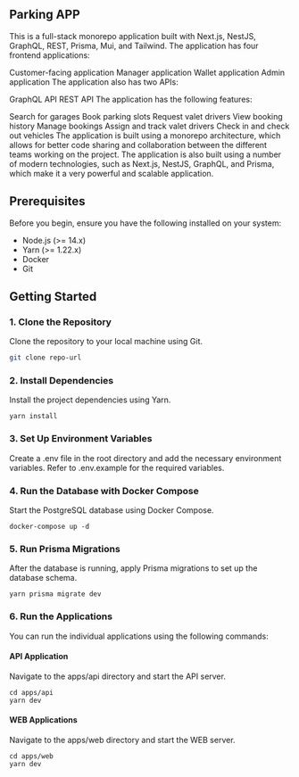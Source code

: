 ## Parking APP

This is a full-stack monorepo application built with Next.js, NestJS, GraphQL, REST, Prisma, Mui, and Tailwind. The application has four frontend applications:

Customer-facing application
Manager application
Wallet application
Admin application
The application also has two APIs:

GraphQL API
REST API
The application has the following features:

Search for garages
Book parking slots
Request valet drivers
View booking history
Manage bookings
Assign and track valet drivers
Check in and check out vehicles
The application is built using a monorepo architecture, which allows for better code sharing and collaboration between the different teams working on the project. The application is also built using a number of modern technologies, such as Next.js, NestJS, GraphQL, and Prisma, which make it a very powerful and scalable application.

## Prerequisites

Before you begin, ensure you have the following installed on your system:

- Node.js (>= 14.x)
- Yarn (>= 1.22.x)
- Docker
- Git

## Getting Started

### 1. Clone the Repository

Clone the repository to your local machine using Git.

```bash
git clone repo-url
```

### 2. Install Dependencies

Install the project dependencies using Yarn.

```
yarn install
```

### 3. Set Up Environment Variables

Create a .env file in the root directory and add the necessary environment variables. Refer to .env.example for the required variables.

### 4. Run the Database with Docker Compose

Start the PostgreSQL database using Docker Compose.

```
docker-compose up -d
```

### 5. Run Prisma Migrations

After the database is running, apply Prisma migrations to set up the database schema.

```
yarn prisma migrate dev
```

### 6. Run the Applications

You can run the individual applications using the following commands:

#### API Application

Navigate to the apps/api directory and start the API server.

```
cd apps/api
yarn dev
```

#### WEB Applications

Navigate to the apps/web directory and start the WEB server.

```
cd apps/web
yarn dev
```
